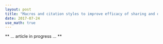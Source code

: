 ```yaml
---
layout: post
title: "Macros and citation styles to improve efficacy of sharing and discussing scientific articles."
date: 2017-07-24
use_math: true
---
```




** ... article in progress ... **



